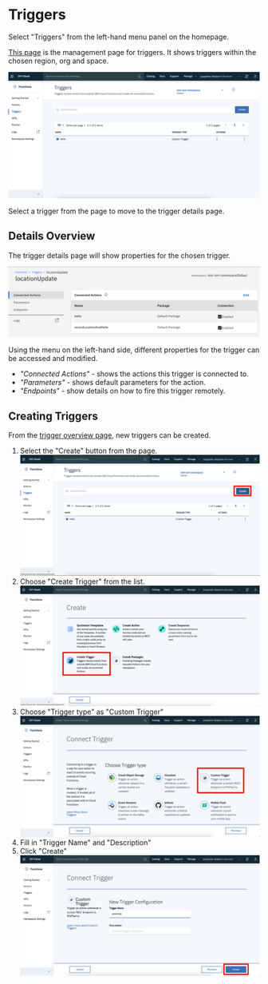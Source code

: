 # Triggers

Select "Triggers" from the left-hand menu panel on the homepage.

[This page](https://cloud.ibm.com/functions/triggers) is the management page for triggers. It shows triggers within the chosen region, org and space.

![Triggers Overview Page](images/101-ex5-triggers-overview.png)

Select a trigger from the page to move to the trigger details page.

## Details Overview

The trigger details page will show properties for the chosen trigger.

![Triggers Overview Page](images/101-ex5-trigger-details.png)

Using the menu on the left-hand side, different properties for the trigger can be accessed and modified.

* _"Connected Actions"_ - shows the actions this trigger is connected to.
* _"Parameters"_ - shows default parameters for the action.
* _"Endpoints"_ - show details on how to fire this trigger remotely.

## Creating Triggers

From the [trigger overview page](https://cloud.ibm.com/functions/triggers), new triggers can be created.

1. Select the "Create" button from the page.
![](images/101-ex5-create-trigger-hp.png)
2. Choose "Create Trigger" from the list.
![](images/101-ex5-create-trigger-select-trigger.png)
3. Choose "Trigger type" as "Custom Trigger"
![](images/101-ex5-create-trigger-type.png)
4. Fill in "Trigger Name" and "Description"
5. Click "Create"
![](images/101-ex5-create-trigger-name.png)
